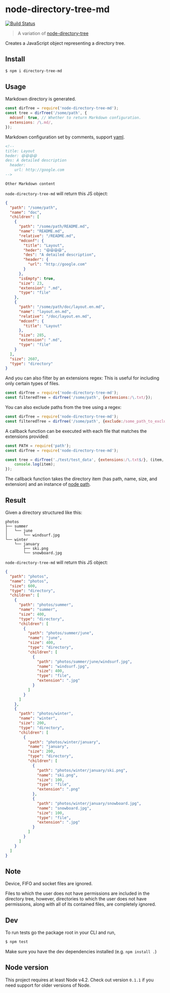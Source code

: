 # node-directory-tree-md 

[![Build Status](https://travis-ci.org/uiw-react/node-directory-tree-md.svg)](https://travis-ci.org/uiw-react/node-directory-tree-md)

> A variation of [node-directory-tree](https://github.com/mihneadb/node-directory-tree)

Creates a JavaScript object representing a directory tree.

## Install
```bash
$ npm i directory-tree-md
```

## Usage

Markdown directory is generated.

```js
const dirTree = require('node-directory-tree-md');
const tree = dirTree('/some/path', {
  mdconf: true, // Whether to return Markdown configuration.
  extensions: /\.md/,
});
```

Markdown configuration set by comments, support [yaml](http://www.yaml.org/).

```markdown
<!--
title: Layout 
heder: 😆😆😆😆
des: A detailed description
  header: 
    url: http://google.com
-->

Other Markdown content
```

`node-directory-tree-md` will return this JS object:

```json
{
  "path": "/some/path",
  "name": "doc",
  "children": [
    {
      "path": "/some/path/README.md",
      "name": "README.md",
      "relative": "/README.md",
      "mdconf": {
        "title": "Layout",
        "heder": "😆😆😆😆",
        "des": "A detailed description",
        "header": {
          "url": "http://google.com"
        }
      },
      "isEmpty": true, 
      "size": 23,
      "extension": ".md",
      "type": "file"
    },
    {
      "path": "/some/path/doc/layout.en.md",
      "name": "layout.en.md",
      "relative": "/doc/layout.en.md",
      "mdconf": {
        "title": "Layout"
      },
      "size": 285,
      "extension": ".md",
      "type": "file"
    }
  ],
  "size": 2607,
  "type": "directory"
}
```

And you can also filter by an extensions regex:
This is useful for including only certain types of files.

```js
const dirTree = require('node-directory-tree-md');
const filteredTree = dirTree('/some/path', {extensions:/\.txt/});
```

You can also exclude paths from the tree using a regex:

```js
const dirTree = require('node-directory-tree-md');
const filteredTree = dirTree('/some/path', {exclude:/some_path_to_exclude/});
```

A callback function can be executed with each file that matches the extensions provided:

```js
const PATH = require('path');
const dirTree = require('node-directory-tree-md');

const tree = dirTree('./test/test_data', {extensions:/\.txt$/}, (item, PATH) => {
	console.log(item);
});
```

The callback function takes the directory item (has path, name, size, and extension) and an instance of [node path](https://nodejs.org/api/path.html).

## Result
Given a directory structured like this:

```
photos
├── summer
│   └── june
│       └── windsurf.jpg
└── winter
    └── january
        ├── ski.png
        └── snowboard.jpg
```

`node-directory-tree-md` will return this JS object:

```json
{
  "path": "photos",
  "name": "photos",
  "size": 600,
  "type": "directory",
  "children": [
    {
      "path": "photos/summer",
      "name": "summer",
      "size": 400,
      "type": "directory",
      "children": [
        {
          "path": "photos/summer/june",
          "name": "june",
          "size": 400,
          "type": "directory",
          "children": [
            {
              "path": "photos/summer/june/windsurf.jpg",
              "name": "windsurf.jpg",
              "size": 400,
              "type": "file",
              "extension": ".jpg"
            }
          ]
        }
      ]
    },
    {
      "path": "photos/winter",
      "name": "winter",
      "size": 200,
      "type": "directory",
      "children": [
        {
          "path": "photos/winter/january",
          "name": "january",
          "size": 200,
          "type": "directory",
          "children": [
            {
              "path": "photos/winter/january/ski.png",
              "name": "ski.png",
              "size": 100,
              "type": "file",
              "extension": ".png"
            },
            {
              "path": "photos/winter/january/snowboard.jpg",
              "name": "snowboard.jpg",
              "size": 100,
              "type": "file",
              "extension": ".jpg"
            }
          ]
        }
      ]
    }
  ]
}
```
## Note
Device, FIFO and socket files are ignored.

Files to which the user does not have permissions are included in the directory
tree, however, directories to which the user does not have permissions, along
with all of its contained files, are completely ignored.

## Dev

To run tests go the package root in your CLI and run,

```bash
$ npm test
```

Make sure you have the dev dependencies installed (e.g. `npm install .`)

## Node version

This project requires at least Node v4.2.
Check out version `0.1.1` if you need support for older versions of Node.
